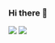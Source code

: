 ### Hi there 👋
![](https://raw.githubusercontent.com/shiishorts/github-stats/master/generated/overview.svg#gh-dark-mode-only)
![](https://raw.githubusercontent.com/shiishorts/github-stats/master/generated/overview.svg)
<!--
**shiishorts/shiishorts** is a ✨ _special_ ✨ repository because its `README.md` (this file) appears on your GitHub profile.

Here are some ideas to get you started:

- 🔭 I’m currently working on ...
- 🌱 I’m currently learning ...
- 👯 I’m looking to collaborate on ...
- 🤔 I’m looking for help with ...
- 💬 Ask me about ...
- 📫 How to reach me: ...
- 😄 Pronouns: ...
- ⚡ Fun fact: ...
-->
